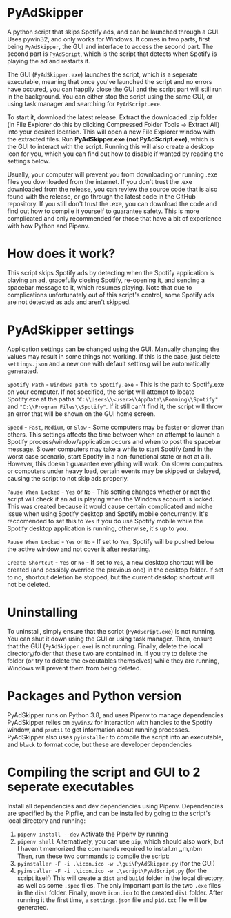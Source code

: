 # PyAdSkipper
A python script that skips Spotify ads, and can be launched through a GUI. Uses pywin32, and only works for Windows. It comes in two parts, first being `PyAdSkipper`, the GUI and interface to access the second part. The second part is `PyAdScript`, which is the script that detects when Spotify is playing the ad and restarts it.

The GUI (`PyAdSkipper.exe`) launches the script, which is a seperate executable, meaning that once you've launched the script and no errors have occured, you can happily close the GUI and the script part will still run in the background. You can either stop the script using the same GUI, or using task manager and searching for `PyAdScript.exe`.

To start it, download the latest release. Extract the downloaded .zip folder (in File Explorer do this by clicking Compressed Folder Tools -> Extract All) into your desired location. This will open a new File Explorer window with the extracted files. Run **PyAdSkipper.exe (not PyAdScript.exe)**, which is the GUI to interact with the script. Running this will also create a desktop icon for you, which you can find out how to disable if wanted by reading the settings below.


Usually, your computer will prevent you from downloading or running .exe files you downloaded from the internet. If you don't trust the .exe downloaded from the release, you can review the source code that is also found with the release, or go through the latest code in the GitHub repository. If you still don't trust the .exe, you can download the code and find out how to compile it yourself to guarantee safety. This is more complicated and only recommended for those that have a bit of experience with how Python and Pipenv.


# How does it work?
This script skips Spotify ads by detecting when the Spotify application is playing an ad, gracefully closing Spotify, re-opening it, and sending a spacebar message to it, which resumes playing.
Note that due to complications unfortunately out of this script's control, some Spotify ads are not detected as ads and aren't skipped.


# PyAdSkipper settings
Application settings can be changed using the GUI. Manually changing the values may result in some things not working. If this is the case, just delete `settings.json` and a new one with default settinsg will be automatically generated.

`Spotify Path` - `Windows path to Spotify.exe` - This is the path to Spotify.exe on your computer. If not specified, the script will attempt to locate Spotify.exe at the paths `"C:\\Users\\<user>\\AppData\\Roaming\\Spotify"` and `"C:\\Program Files\\Spotify"`. If it still can't find it, the script will throw an error that will be shown on the GUI home screen.

`Speed` - `Fast`, `Medium`, or `Slow` - Some computers may be faster or slower than others. This settings affects the time between when an attempt to launch a Spotify process/window/application occurs and when to post the spacebar message. Slower computers may take a while to start Spotify (and in the worst case scenario, start Spotify in a non-functional state or not at all). However, this doesn't guarantee everything will work. On slower computers or computers under heavy load, certain events may be skipped or delayed, causing the script to not skip ads properly.

`Pause When Locked` - `Yes` or `No` - This setting changes whether or not the script will check if an ad is playing when the Windows account is locked. This was created because it would cause certain complicated and niche issue when using Spotify desktop and Spotify mobile concurrently. It's reccomended to set this to `Yes` if you do use Spotify mobile while the Spotify desktop application is running, otherwise, it's up to you.

`Pause When Locked` - `Yes` or `No` - If set to `Yes`, Spotify will be pushed below the active window and not cover it after restarting.

`Create Shortcut` - `Yes` or `No` - If set to `Yes`, a new desktop shortcut will be created (and possibly override the previous one) in the desktop folder. If set to no, shortcut deletion be stopped, but the current desktop shortcut will not be deleted.

# Uninstalling
To uninstall, simply ensure that the script (`PyAdScript.exe`) is not running. You can shut it down using the GUI or using task manager. Then, ensure that the GUI (`PyAdSkipper.exe`) is not running. Finally, delete the local directory/folder that these two are contained in. If you try to delete the folder (or try to delete the executables themselves) while they are running, Windows will prevent them from being deleted.

# Packages and Python version
PyAdSkipper runs on Python 3.8, and uses Pipenv to manage dependencies
PyAdSkipper relies on `pywin32` for interaction with handles to the Spotify window, and `psutil` to get information about running processes.
PyAdSkipper also uses `pyinstaller` to compile the script into an executable, and `black` to format code, but these are developer dependencies

# Compiling the script and GUI to 2 seperate executables
Install all dependencies and dev dependencies using Pipenv. Dependencies are specified by the Pipfile, and can be installed by going to the script's local directory and running:
1) `pipenv install --dev`
Activate the Pipenv by running
1) `pipenv shell`
Alternatively, you can use `pip`, which should also work, but I haven't memorized the commands required to install.m ,,m,nbm        
Then, run these two commands to compile the script:
1) `pyinstaller -F -i .\icon.ico -w .\gui\PyAdSkipper.py` (for the GUI)
2) `pyinstaller -F -i .\icon.ico -w .\script\PyAdScript.py` (for the script itself)
This will create a `dist` and `build` folder in the local directory, as well as some `.spec` files. The only important part is the two `.exe` files in the `dist` folder. 
Finally, move `icon.ico` to the created `dist` folder. After running it the first time, a `settings.json` file and `pid.txt` file will be generated.